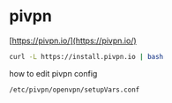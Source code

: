 # pivpn

[https://pivpn.io/](https://pivpn.io/)

```bash
curl -L https://install.pivpn.io | bash
```

how to edit pivpn config

`/etc/pivpn/openvpn/setupVars.conf`
